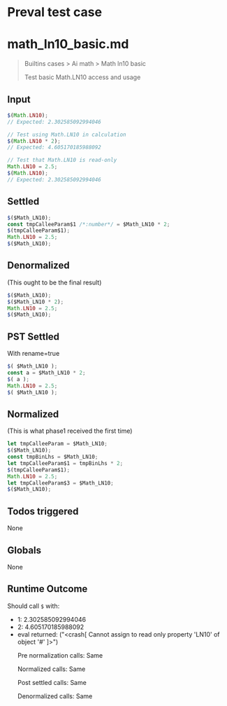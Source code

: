 # Preval test case

# math_ln10_basic.md

> Builtins cases > Ai math > Math ln10 basic
>
> Test basic Math.LN10 access and usage

## Input

`````js filename=intro
$(Math.LN10);
// Expected: 2.302585092994046

// Test using Math.LN10 in calculation
$(Math.LN10 * 2);
// Expected: 4.605170185988092

// Test that Math.LN10 is read-only
Math.LN10 = 2.5;
$(Math.LN10);
// Expected: 2.302585092994046
`````


## Settled


`````js filename=intro
$($Math_LN10);
const tmpCalleeParam$1 /*:number*/ = $Math_LN10 * 2;
$(tmpCalleeParam$1);
Math.LN10 = 2.5;
$($Math_LN10);
`````


## Denormalized
(This ought to be the final result)

`````js filename=intro
$($Math_LN10);
$($Math_LN10 * 2);
Math.LN10 = 2.5;
$($Math_LN10);
`````


## PST Settled
With rename=true

`````js filename=intro
$( $Math_LN10 );
const a = $Math_LN10 * 2;
$( a );
Math.LN10 = 2.5;
$( $Math_LN10 );
`````


## Normalized
(This is what phase1 received the first time)

`````js filename=intro
let tmpCalleeParam = $Math_LN10;
$($Math_LN10);
const tmpBinLhs = $Math_LN10;
let tmpCalleeParam$1 = tmpBinLhs * 2;
$(tmpCalleeParam$1);
Math.LN10 = 2.5;
let tmpCalleeParam$3 = $Math_LN10;
$($Math_LN10);
`````


## Todos triggered


None


## Globals


None


## Runtime Outcome


Should call `$` with:
 - 1: 2.302585092994046
 - 2: 4.605170185988092
 - eval returned: ("<crash[ Cannot assign to read only property 'LN10' of object '#<Object>' ]>")

Pre normalization calls: Same

Normalized calls: Same

Post settled calls: Same

Denormalized calls: Same
